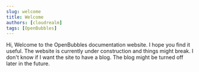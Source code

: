 ```yaml
---
slug: welcome
title: Welcome
authors: [cloudrealm]
tags: [OpenBubbles]
---
```


Hi, Welcome to the OpenBubbles documentation website. I hope you find it useful. The website is currently under construction and things might break. 
I don't know if I want the site to have a blog. The blog might be turned off later in the future. 
